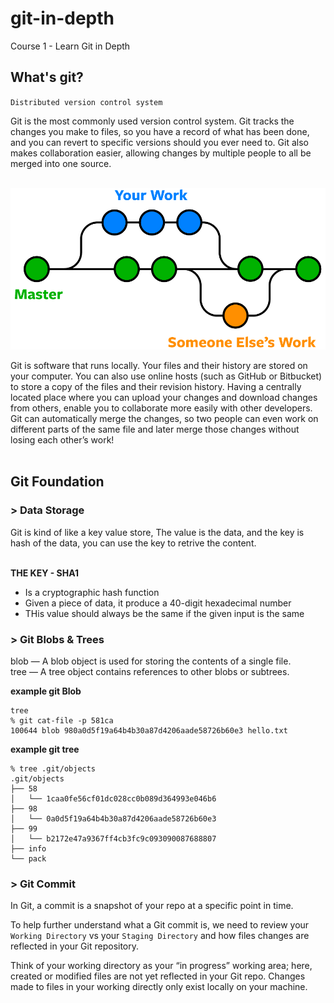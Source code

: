 # git-in-depth

Course 1 - Learn Git in Depth

<h2>What's git?</h2>

`Distributed version control system`

Git is the most commonly used version control system. Git tracks the changes you make to files, so you have a record of what has been done, and you can revert to specific versions should you ever need to. Git also makes collaboration easier, allowing changes by multiple people to all be merged into one source. 

<br/>
<img src="./images/git-branches-merge.png">
<br/>

Git is software that runs locally. Your files and their history are stored on your computer. You can also use online hosts (such as GitHub or Bitbucket) to store a copy of the files and their revision history. Having a centrally located place where you can upload your changes and download changes from others, enable you to collaborate more easily with other developers. Git can automatically merge the changes, so two people can even work on different parts of the same file and later merge those changes without losing each other’s work!
<br/><br/>

<h2>Git Foundation</h2>
<h3>> Data Storage</h3>
Git is kind of like a key value store, The value is the data, and the key is hash of the data, you can use the key to retrive the content.
<br/><br/>

<b>THE KEY - SHA1</b>
<ul>
  <li>Is a cryptographic hash function</li>
  <li>Given a piece of data, it produce a 40-digit hexadecimal number</li>
  <li>THis value should always be the same if the given input is the same</li>
</ul>


<h3>> Git Blobs & Trees</h3>
blob — A blob object is used for storing the contents of a single file.<br/>
tree — A tree object contains references to other blobs or subtrees. <br/>

<b>example git Blob</b>
```% git cat-file -t 581ca         
tree
% git cat-file -p 581ca
100644 blob 980a0d5f19a64b4b30a87d4206aade58726b60e3 hello.txt
```

<b>example git tree</b>
```
% tree .git/objects
.git/objects
├── 58
│   └── 1caa0fe56cf01dc028cc0b089d364993e046b6
├── 98
│   └── 0a0d5f19a64b4b30a87d4206aade58726b60e3
├── 99
│   └── b2172e47a9367ff4cb3fc9c093090087688807
├── info
└── pack
```

<h3>> Git Commit</h3>
In Git, a commit is a snapshot of your repo at a specific point in time.

To help further understand what a Git commit is, we need to review your `Working Directory` vs your `Staging Directory` and how files changes are reflected in your Git repository.

Think of your working directory as your “in progress” working area; here, created or modified files are not yet reflected in your Git repo. Changes made to files in your working directly only exist locally on your machine.


